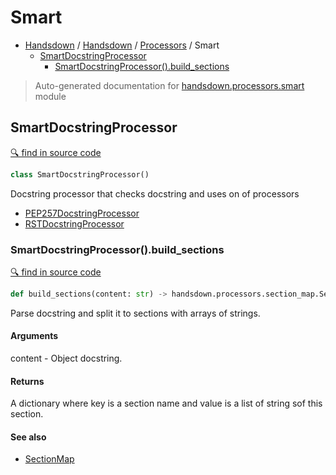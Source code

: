 # Smart

- [Handsdown](./README.md) / [Handsdown](./handsdown_index.md) / [Processors](./handsdown_processors_index.md) / Smart
  - [SmartDocstringProcessor](#smartdocstringprocessor)
    - [SmartDocstringProcessor().build_sections](#smartdocstringprocessorbuild_sections)

> Auto-generated documentation for [handsdown.processors.smart](../handsdown/processors/smart.py) module

## SmartDocstringProcessor

[🔍 find in source code](../handsdown/processors/smart.py#L9)

```python
class SmartDocstringProcessor()
```

Docstring processor that checks docstring and uses on of processors

- [PEP257DocstringProcessor](./handsdown_processors_pep257.md#pep257docstringprocessor)
- [RSTDocstringProcessor](./handsdown_processors_rst.md#rstdocstringprocessor)

### SmartDocstringProcessor().build_sections

[🔍 find in source code](../handsdown/processors/smart.py#L25)

```python
def build_sections(content: str) -> handsdown.processors.section_map.SectionMap
```

Parse docstring and split it to sections with arrays of strings.

#### Arguments

content - Object docstring.

#### Returns

A dictionary where key is a section name and value is a list of string sof this
section.

#### See also

- [SectionMap](./handsdown_processors_section_map.md#sectionmap)
